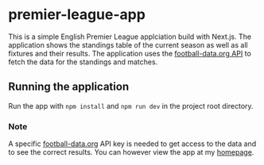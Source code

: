 # premier-league-app

This is a simple English Premier League applciation build with Next.js. The application shows the standings table of the current season as well as all fixtures and their results. The application uses the [football-data.org API](https://www.football-data.org/) to fetch the data for the standings and matches.

## Running the application

Run the app with `npm install` and `npm run dev` in the project root directory.

### Note

A specific [football-data.org](https://www.football-data.org/) API key is needed to get access to the data and to see the correct results. You can however view the app at my [homepage](https://salonenteemu.fi/projects/premier-league-app).
